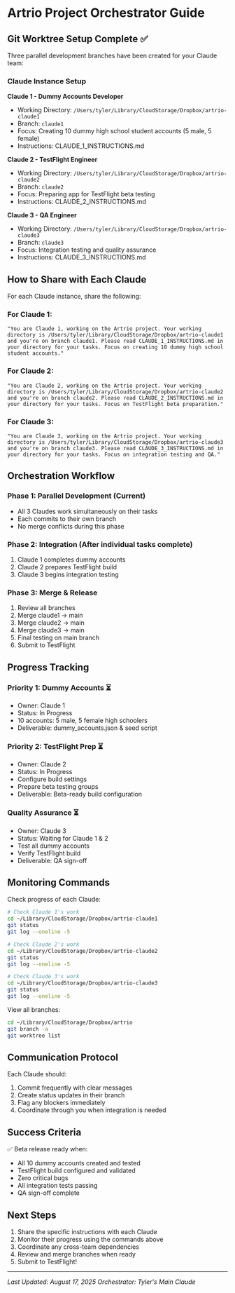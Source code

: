 # Artrio Project Orchestrator Guide

## Git Worktree Setup Complete ✅

Three parallel development branches have been created for your Claude team:

### Claude Instance Setup

**Claude 1 - Dummy Accounts Developer**
- Working Directory: `/Users/tyler/Library/CloudStorage/Dropbox/artrio-claude1`
- Branch: `claude1`
- Focus: Creating 10 dummy high school student accounts (5 male, 5 female)
- Instructions: CLAUDE_1_INSTRUCTIONS.md

**Claude 2 - TestFlight Engineer**
- Working Directory: `/Users/tyler/Library/CloudStorage/Dropbox/artrio-claude2`
- Branch: `claude2`
- Focus: Preparing app for TestFlight beta testing
- Instructions: CLAUDE_2_INSTRUCTIONS.md

**Claude 3 - QA Engineer**
- Working Directory: `/Users/tyler/Library/CloudStorage/Dropbox/artrio-claude3`
- Branch: `claude3`
- Focus: Integration testing and quality assurance
- Instructions: CLAUDE_3_INSTRUCTIONS.md

## How to Share with Each Claude

For each Claude instance, share the following:

### For Claude 1:
```
"You are Claude 1, working on the Artrio project. Your working directory is /Users/tyler/Library/CloudStorage/Dropbox/artrio-claude1 and you're on branch claude1. Please read CLAUDE_1_INSTRUCTIONS.md in your directory for your tasks. Focus on creating 10 dummy high school student accounts."
```

### For Claude 2:
```
"You are Claude 2, working on the Artrio project. Your working directory is /Users/tyler/Library/CloudStorage/Dropbox/artrio-claude2 and you're on branch claude2. Please read CLAUDE_2_INSTRUCTIONS.md in your directory for your tasks. Focus on TestFlight beta preparation."
```

### For Claude 3:
```
"You are Claude 3, working on the Artrio project. Your working directory is /Users/tyler/Library/CloudStorage/Dropbox/artrio-claude3 and you're on branch claude3. Please read CLAUDE_3_INSTRUCTIONS.md in your directory for your tasks. Focus on integration testing and QA."
```

## Orchestration Workflow

### Phase 1: Parallel Development (Current)
- All 3 Claudes work simultaneously on their tasks
- Each commits to their own branch
- No merge conflicts during this phase

### Phase 2: Integration (After individual tasks complete)
1. Claude 1 completes dummy accounts
2. Claude 2 prepares TestFlight build
3. Claude 3 begins integration testing

### Phase 3: Merge & Release
1. Review all branches
2. Merge claude1 → main
3. Merge claude2 → main
4. Merge claude3 → main
5. Final testing on main branch
6. Submit to TestFlight

## Progress Tracking

### Priority 1: Dummy Accounts ⏳
- Owner: Claude 1
- Status: In Progress
- 10 accounts: 5 male, 5 female high schoolers
- Deliverable: dummy_accounts.json & seed script

### Priority 2: TestFlight Prep ⏳
- Owner: Claude 2
- Status: In Progress
- Configure build settings
- Prepare beta testing groups
- Deliverable: Beta-ready build configuration

### Quality Assurance ⏳
- Owner: Claude 3
- Status: Waiting for Claude 1 & 2
- Test all dummy accounts
- Verify TestFlight build
- Deliverable: QA sign-off

## Monitoring Commands

Check progress of each Claude:
```bash
# Check Claude 1's work
cd ~/Library/CloudStorage/Dropbox/artrio-claude1
git status
git log --oneline -5

# Check Claude 2's work
cd ~/Library/CloudStorage/Dropbox/artrio-claude2
git status
git log --oneline -5

# Check Claude 3's work
cd ~/Library/CloudStorage/Dropbox/artrio-claude3
git status
git log --oneline -5
```

View all branches:
```bash
cd ~/Library/CloudStorage/Dropbox/artrio
git branch -a
git worktree list
```

## Communication Protocol

Each Claude should:
1. Commit frequently with clear messages
2. Create status updates in their branch
3. Flag any blockers immediately
4. Coordinate through you when integration is needed

## Success Criteria

✅ Beta release ready when:
- All 10 dummy accounts created and tested
- TestFlight build configured and validated
- Zero critical bugs
- All integration tests passing
- QA sign-off complete

## Next Steps

1. Share the specific instructions with each Claude
2. Monitor their progress using the commands above
3. Coordinate any cross-team dependencies
4. Review and merge branches when ready
5. Submit to TestFlight!

---
*Last Updated: August 17, 2025*
*Orchestrator: Tyler's Main Claude*
